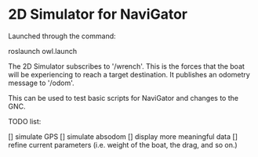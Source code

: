 # 2D Simulator for NaviGator

Launched through the command:

roslaunch owl.launch

The 2D Simulator subscribes to '/wrench'. This is the forces that the boat will be experiencing to reach a target destination. It publishes an odometry message to '/odom'. 

This can be used to test basic scripts for NaviGator and changes to the GNC. 

TODO list: 

[] simulate GPS
[] simulate absodom
[] display more meaningful data
[] refine current parameters (i.e. weight of the boat, the drag, and so on.)
